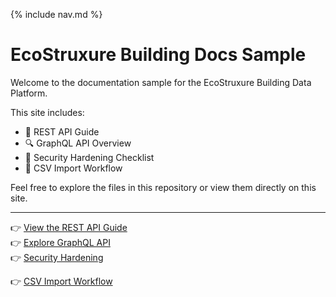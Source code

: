 {% include nav.md %}

# EcoStruxure Building Docs Sample

Welcome to the documentation sample for the EcoStruxure Building Data Platform.

This site includes:
- 📘 REST API Guide
- 🔍 GraphQL API Overview
- 🔐 Security Hardening Checklist
- 📄 CSV Import Workflow

Feel free to explore the files in this repository or view them directly on this site.

---

👉 [View the REST API Guide](open-connector-api.md)  
👉 [Explore GraphQL API](graphql-api-guide.md)  
👉 [Security Hardening](security-hardening.md)  

👉 [CSV Import Workflow](csv-import-guide.md)

